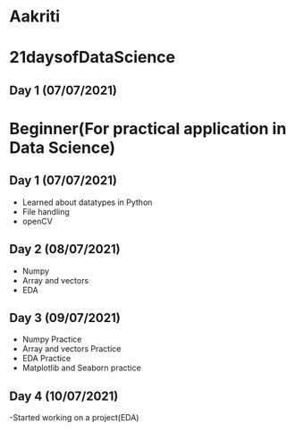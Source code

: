 # Aakriti
# 21daysofDataScience
## Day 1 (07/07/2021)
# Beginner(For practical application in Data Science)

## Day 1 (07/07/2021)
- Learned about datatypes in Python
- File handling 
- openCV
## Day 2 (08/07/2021)
- Numpy
- Array and vectors
- EDA
## Day 3 (09/07/2021)
- Numpy Practice 
- Array and vectors Practice
- EDA Practice
- Matplotlib and Seaborn practice
## Day 4 (10/07/2021)
-Started working on a project(EDA)

